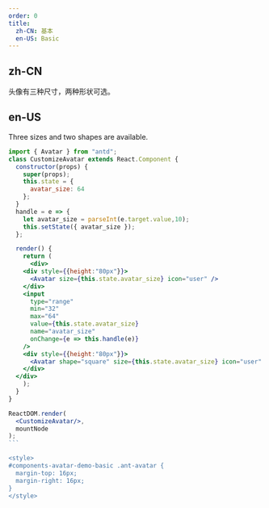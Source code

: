 ```yaml
---
order: 0
title:
  zh-CN: 基本
  en-US: Basic
---
```


## zh-CN

头像有三种尺寸，两种形状可选。

## en-US

Three sizes and two shapes are available.

````jsx
import { Avatar } from "antd";
class CustomizeAvatar extends React.Component {
  constructor(props) {
    super(props);
    this.state = {
      avatar_size: 64
    };
  }
  handle = e => {
    let avatar_size = parseInt(e.target.value,10);
    this.setState({ avatar_size });
  };

  render() {
    return (
      <div>
    <div style={{height:"80px"}}>
      <Avatar size={this.state.avatar_size} icon="user" />
    </div>
    <input
      type="range"
      min="32"
      max="64"
      value={this.state.avatar_size}
      name="avatar_size"
      onChange={e => this.handle(e)}
    />
    <div style={{height:"80px"}}>
      <Avatar shape="square" size={this.state.avatar_size} icon="user" />
    </div>
  </div>
    );
  }
}

ReactDOM.render(
  <CustomizeAvatar/>,
  mountNode
);
```

<style>
#components-avatar-demo-basic .ant-avatar {
  margin-top: 16px;
  margin-right: 16px;
}
</style>
